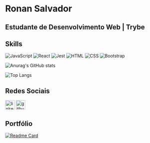 # Ronan Salvador

## Estudante de Desenvolvimento Web | Trybe

## Skills

![JavaScript](https://img.shields.io/badge/JavaScript-323330?style=for-the-badge&logo=javascript&logoColor=F7DF1E)
![React](https://img.shields.io/badge/React-20232A?style=for-the-badge&logo=react&logoColor=61DAFB)
![Jest](https://img.shields.io/badge/Jest-C21325?style=for-the-badge&logo=jest&logoColor=white)
![HTML](https://img.shields.io/badge/HTML5-E34F26?style=for-the-badge&logo=html5&logoColor=white)
![CSS](https://img.shields.io/badge/CSS3-1572B6?style=for-the-badge&logo=css3&logoColor=white)
![Bootstrap](https://img.shields.io/badge/Bootstrap-563D7C?style=for-the-badge&logo=bootstrap&logoColor=white)
<!-- ![TestingLibrary](https://user-images.githubusercontent.com/97676490/166706217-96695117-0271-4e7b-99f7-0642ec5f8d83.png) -->

![Anurag's GitHub stats](https://github-readme-stats.vercel.app/api?username=ronansalvador&show_icons=true&theme=radical)

![Top Langs](https://github-readme-stats.vercel.app/api/top-langs/?username=ronansalvador&layout=compact&theme=radical)

## Redes Sociais
[<img src="https://img.shields.io/badge/LinkedIn-0077B5?style=for-the-badge&logo=linkedin&logoColor=white" alt="linkedin" height='30'>](https://www.linkedin.com/in/ronansalvador/)
[<img src="https://img.shields.io/badge/GitHub-100000?style=for-the-badge&logo=github&logoColor=white" alt="github" height='30'>](https://github.com/ronansalvador)


## Portfólio
[![Readme Card](https://github-readme-stats.vercel.app/api/pin/?username=ronansalvador&repo=ronansalvador.github.io&theme=radical)](https://wallet-react-redux.vercel.app/)


